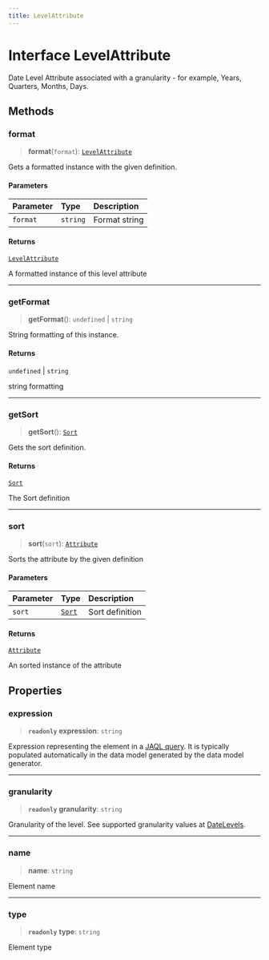 ```yaml
---
title: LevelAttribute
---
```


# Interface LevelAttribute

Date Level Attribute associated with a granularity - for example, Years, Quarters, Months, Days.

## Methods

### format

> **format**(`format`): [`LevelAttribute`](interface.LevelAttribute.md)

Gets a formatted instance with the given definition.

#### Parameters

| Parameter | Type | Description |
| :------ | :------ | :------ |
| `format` | `string` | Format string |

#### Returns

[`LevelAttribute`](interface.LevelAttribute.md)

A formatted instance of this level attribute

***

### getFormat

> **getFormat**(): `undefined` \| `string`

String formatting of this instance.

#### Returns

`undefined` \| `string`

string formatting

***

### getSort

> **getSort**(): [`Sort`](../enumerations/enumeration.Sort.md)

Gets the sort definition.

#### Returns

[`Sort`](../enumerations/enumeration.Sort.md)

The Sort definition

***

### sort

> **sort**(`sort`): [`Attribute`](interface.Attribute.md)

Sorts the attribute by the given definition

#### Parameters

| Parameter | Type | Description |
| :------ | :------ | :------ |
| `sort` | [`Sort`](../enumerations/enumeration.Sort.md) | Sort definition |

#### Returns

[`Attribute`](interface.Attribute.md)

An sorted instance of the attribute

## Properties

### expression

> **`readonly`** **expression**: `string`

Expression representing the element in a [JAQL query](https://sisense.dev/guides/querying/useJaql/).
It is typically populated automatically in the data model generated by the data model generator.

***

### granularity

> **`readonly`** **granularity**: `string`

Granularity of the level. See supported granularity values at [DateLevels](../variables/variable.DateLevels.md).

***

### name

> **name**: `string`

Element name

***

### type

> **`readonly`** **type**: `string`

Element type
